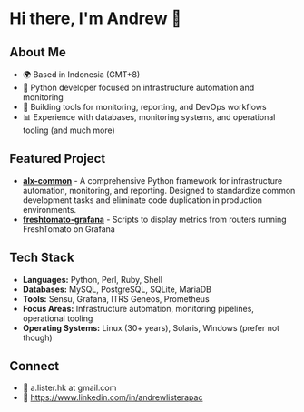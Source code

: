 # Hi there, I'm Andrew 👋

## About Me
- 🌍 Based in Indonesia (GMT+8)
- 🐍 Python developer focused on infrastructure automation and monitoring 
- 🔧 Building tools for monitoring, reporting, and DevOps workflows
- 📊 Experience with databases, monitoring systems, and operational tooling (and much more)

## Featured Project
* **[alx-common](https://github.com/AndrewAPAC/alx-common)** - A comprehensive Python framework for infrastructure automation, monitoring, and reporting. Designed to standardize common development tasks and eliminate code duplication in production environments.
* **[freshtomato-grafana](https://github.com/AndrewAPAC/freshtomato-grafana)** -  Scripts to display metrics from routers running FreshTomato on Grafana

## Tech Stack
- **Languages:** Python, Perl, Ruby, Shell
- **Databases:** MySQL, PostgreSQL, SQLite, MariaDB
- **Tools:** Sensu, Grafana, ITRS Geneos, Prometheus
- **Focus Areas:** Infrastructure automation, monitoring pipelines, operational tooling
- **Operating Systems:** Linux (30+ years), Solaris, Windows (prefer not though)

## Connect
- 📧 a.lister.hk at gmail.com
- 💼 https://www.linkedin.com/in/andrewlisterapac


